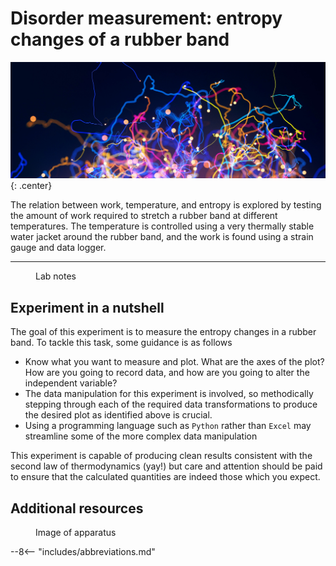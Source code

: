 # Disorder measurement: entropy changes of a rubber band

![](entropy/header.jpg){: .center}

The relation between work, temperature, and entropy is explored by testing the amount of work required to stretch a rubber band at different temperatures. The temperature is controlled using a very thermally stable water jacket around the rubber band, and the work is found using a strain gauge and data logger.

---

<figure markdown>
<a href = 'Legacy/Entropy-notes.pdf'> <i class="fas fa-file-pdf fa-3x"></i> </a>
    <figcaption>Lab notes
    </figcaption>
</figure>

## Experiment in a nutshell

The goal of this experiment is to measure the entropy changes in a rubber band. To tackle this task, some guidance is as follows

* Know what you want to measure and plot. What are the axes of the plot? How are you going to record data, and how are you going to alter the independent variable?
* The data manipulation for this experiment is involved, so methodically stepping through each of the required data transformations to produce the desired plot as identified above is crucial.
* Using a programming language such as `Python` rather than `Excel` may streamline some of the more complex data manipulation

This experiment is capable of producing clean results consistent with the second law of thermodynamics (yay!) but care and attention should be paid to ensure that the calculated quantities are indeed those which you expect.

## Additional resources

<figure markdown>
<a href = 'Legacy/Entropy-image.pdf'> <i class="fas fa-image fa-3x"></i> </a>
    <figcaption>Image of apparatus
    </figcaption>
</figure>


--8<-- "includes/abbreviations.md"
